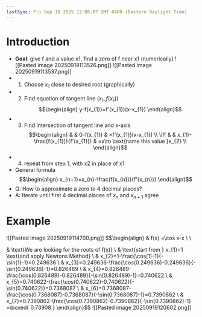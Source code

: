 ```yaml
---
lastSync: Fri Sep 19 2025 12:06:07 GMT-0400 (Eastern Daylight Time)
---
```

# Introduction
- **Goal**: give f and a value x1, find a zero of f near x1 (numerically)
![[Pasted image 20250919113526.png]]
![[Pasted image 20250919113537.png]]
- 1. Choose $x_{1}$ close to desired root (graphically)
- 2. Find equation of tangent line $(x_{1},f(x_{1}))$
$$\begin{align}
y-f(x_{1})=f'(x_{1})(x-x_{1})
\end{align}$$
- 3. Find intersection of tangent line and x-axis
$$\begin{align}
 &  & 0-f(x_{1}) & =f'(x_{1})(x-x_{1}) \\
\iff &  & x_{1}-\frac{f(x_{1})}{f'(x_{1})} & =x\to \text{name this value }x_{2} \\
\end{align}$$
- 4. repeat from step 1, with x2 in place of x1
- General formula
$$\begin{align}
x_{n+1}=x_{n}-\frac{f(x_{n})}{f'(x_{n})}
\end{align}$$
- Q: How to approximate a zero to 4 decimal places?
- A: Iterate until first 4 decimal places of $x_{n}$ and $x_{n+1}$ agree
# Example
![[Pasted image 20250919114700.png]]
$$\begin{align}
 &  f(x) =\cos x-x \\ \\

 & \text{We are looking for the roots of f(x)} \\
 & \text{start from } x_{1}=1 \text{and apply Newtons Method} \\
 & x_{2}=1-\frac{\cos(1)-1}{-\sin(1)-1}=0.249636 \\
 & x_{3}=0.249636-\frac{\cos(0.249636)-0.249636}{-\sin(0.249636)-1}=0.826489 \\
 & x_{4}=0.826489-\frac{\cos(0.826489)-0.826489}{-\sin(0.826489)-1}=0.740622 \\
 & x_{5}=0.740622-\frac{\cos(0.740622)-0.740622}{-\sin(0.740622)}=0.7368087 \\
 & x_{6}=0.7368087-\frac{\cos(0.7368087)-0.7368087}{-\sin(0.7368087)-1}=0.7390862 \\
 & x_{7}=0.7390862-\frac{\cos(0.7390862)-0.7390862}{-\sin(0.7390862)-1} =\boxed{ 0.73908 }
\end{align}$$
![[Pasted image 20250919120602.png]]
